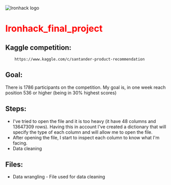 ![Ironhack logo](https://i.imgur.com/1QgrNNw.png)


# <font color=red>Ironhack_final_project</font>

## Kaggle competition: 
		https://www.kaggle.com/c/santander-product-recommendation

## Goal:
There is 1786 participants on the competition. My goal is, in one week reach position 536 or higher (being in 30% highest scores)

## Steps:
* I've tried to open the file and it is too heavy (it have 48 columns and 13647309 rows). Having this in account I've created a dictionary that will specify the type of each column and will allow me to open the file.
* After opening the file, I start to inspect each column to know what I'm facing.
* Data cleaning


## Files:
* Data wrangling - File used for data cleaning

